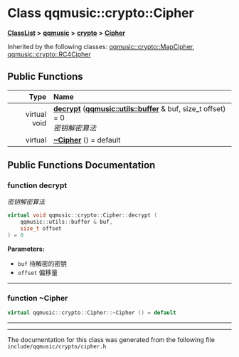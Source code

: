 

# Class qqmusic::crypto::Cipher



[**ClassList**](annotated.md) **>** [**qqmusic**](namespaceqqmusic.md) **>** [**crypto**](namespaceqqmusic_1_1crypto.md) **>** [**Cipher**](classqqmusic_1_1crypto_1_1Cipher.md)










Inherited by the following classes: [qqmusic::crypto::MapCipher](classqqmusic_1_1crypto_1_1MapCipher.md),  [qqmusic::crypto::RC4Cipher](classqqmusic_1_1crypto_1_1RC4Cipher.md)
































## Public Functions

| Type | Name |
| ---: | :--- |
| virtual void | [**decrypt**](#function-decrypt) ([**qqmusic::utils::buffer**](classqqmusic_1_1utils_1_1buffer.md) & buf, size\_t offset) = 0<br>_密钥解密算法_  |
| virtual  | [**~Cipher**](#function-cipher) () = default<br> |




























## Public Functions Documentation




### function decrypt 

_密钥解密算法_ 
```C++
virtual void qqmusic::crypto::Cipher::decrypt (
    qqmusic::utils::buffer & buf,
    size_t offset
) = 0
```





**Parameters:**


* `buf` 待解密的密钥 
* `offset` 偏移量 




        

<hr>



### function ~Cipher 

```C++
virtual qqmusic::crypto::Cipher::~Cipher () = default
```




<hr>

------------------------------
The documentation for this class was generated from the following file `include/qqmusic/crypto/cipher.h`

